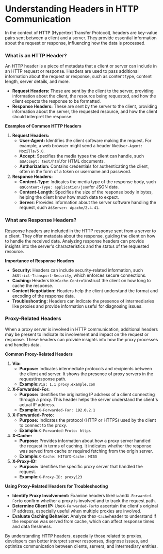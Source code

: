# Understanding Headers in HTTP Communication

In the context of HTTP (Hypertext Transfer Protocol), headers are key-value pairs sent between a client and a server. They provide essential information about the request or response, influencing how the data is processed.

### **What is an HTTP Header?**

An HTTP header is a piece of metadata that a client or server can include in an HTTP request or response. Headers are used to pass additional information about the request or response, such as content type, content length, server details, and more.

* **Request Headers:** These are sent by the client to the server, providing information about the client, the resource being requested, and how the client expects the response to be formatted.
* **Response Headers:** These are sent by the server to the client, providing information about the server, the requested resource, and how the client should interpret the response.

**Examples of Common HTTP Headers**

1. **Request Headers:**
   * **User-Agent:** Identifies the client software making the request. For example, a web browser might send a header like`User-Agent: Mozilla/5.0`.
   * **Accept:** Specifies the media types the client can handle, such as`Accept: text/html`for HTML documents.
   * **Authorization:** Contains credentials for authenticating the client, often in the form of a token or username and password.
2. **Response Headers:**
   * **Content-Type:** Indicates the media type of the response body, such as`Content-Type: application/json`for JSON data.
   * **Content-Length:** Specifies the size of the response body in bytes, helping the client know how much data to expect.
   * **Server:** Provides information about the server software handling the request, such as`Server: Apache/2.4.41`.

### **What are Response Headers?**

Response headers are included in the HTTP response sent from a server to a client. They offer metadata about the response, guiding the client on how to handle the received data. Analyzing response headers can provide insights into the server's characteristics and the status of the requested resource.

**Importance of Response Headers**

* **Security:** Headers can include security-related information, such as`Strict-Transport-Security`, which enforces secure connections.
* **Caching:** Headers like`Cache-Control`instruct the client on how long to cache the response.
* **Content Negotiation:** Headers help the client understand the format and encoding of the response data.
* **Troubleshooting:** Headers can indicate the presence of intermediaries like proxies and provide information useful for diagnosing issues.

### Proxy-Related Headers

When a proxy server is involved in HTTP communication, additional headers may be present to indicate its involvement and impact on the request or response. These headers can provide insights into how the proxy processes and handles data.

**Common Proxy-Related Headers**

1. **Via:**
   * **Purpose:** Indicates intermediate protocols and recipients between the client and server. It shows the presence of proxy servers in the request/response path.
   * **Example:**`Via: 1.1 proxy.example.com`
2. **X-Forwarded-For:**
   * **Purpose:** Identifies the originating IP address of a client connecting through a proxy. This header helps the server understand the client's actual IP address.
   * **Example:**`X-Forwarded-For: 192.0.2.1`
3. **X-Forwarded-Proto:**
   * **Purpose:** Indicates the protocol (HTTP or HTTPS) used by the client to connect to the proxy.
   * **Example:**`X-Forwarded-Proto: https`
4. **X-Cache:**
   * **Purpose:** Provides information about how a proxy server handled the request in terms of caching. It indicates whether the response was served from cache or required fetching from the origin server.
   * **Example:**`X-Cache: HIT`or`X-Cache: MISS`
5. **X-Proxy-ID:**
   * **Purpose:** Identifies the specific proxy server that handled the request.
   * **Example:**`X-Proxy-ID: proxy123`

**Using Proxy-Related Headers for Troubleshooting**

* **Identify Proxy Involvement:** Examine headers like`Via`and`X-Forwarded-For`to confirm whether a proxy is involved and to track the request path.
* **Determine Client IP:** Use`X-Forwarded-For`to ascertain the client's original IP address, especially useful when multiple proxies are involved.
* **Evaluate Caching Behavior:** Analyze the`X-Cache`header to understand if the response was served from cache, which can affect response times and data freshness.

By understanding HTTP headers, especially those related to proxies, developers can better interpret server responses, diagnose issues, and optimize communication between clients, servers, and intermediary entities.

